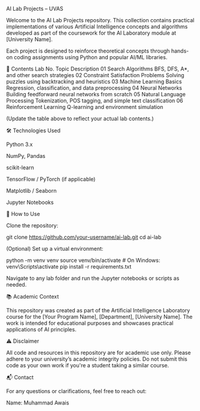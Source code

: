 AI Lab Projects – UVAS

Welcome to the AI Lab Projects repository. This collection contains practical implementations of various Artificial Intelligence concepts and algorithms developed as part of the coursework for the AI Laboratory module at [University Name].

Each project is designed to reinforce theoretical concepts through hands-on coding assignments using Python and popular AI/ML libraries.

📂 Contents
Lab No.	Topic	Description
01	Search Algorithms	BFS, DFS, A*, and other search strategies
02	Constraint Satisfaction Problems	Solving puzzles using backtracking and heuristics
03	Machine Learning Basics	Regression, classification, and data preprocessing
04	Neural Networks	Building feedforward neural networks from scratch
05	Natural Language Processing	Tokenization, POS tagging, and simple text classification
06	Reinforcement Learning	Q-learning and environment simulation

(Update the table above to reflect your actual lab contents.)

🛠️ Technologies Used

Python 3.x

NumPy, Pandas

scikit-learn

TensorFlow / PyTorch (if applicable)

Matplotlib / Seaborn

Jupyter Notebooks

🧾 How to Use

Clone the repository:

git clone https://github.com/your-username/ai-lab.git
cd ai-lab


(Optional) Set up a virtual environment:

python -m venv venv
source venv/bin/activate  # On Windows: venv\Scripts\activate
pip install -r requirements.txt


Navigate to any lab folder and run the Jupyter notebooks or scripts as needed.

📚 Academic Context

This repository was created as part of the Artificial Intelligence Laboratory course for the [Your Program Name], [Department], [University Name]. The work is intended for educational purposes and showcases practical applications of AI principles.

⚠️ Disclaimer

All code and resources in this repository are for academic use only. Please adhere to your university’s academic integrity policies. Do not submit this code as your own work if you're a student taking a similar course.

📬 Contact

For any questions or clarifications, feel free to reach out:

Name: Muhammad Awais
